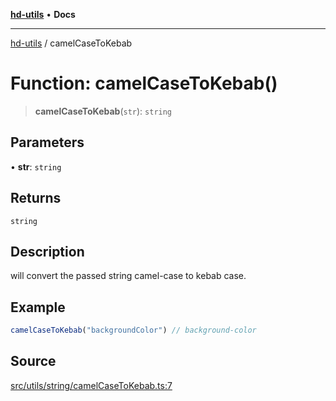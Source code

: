 [**hd-utils**](../README.md) • **Docs**

***

[hd-utils](../globals.md) / camelCaseToKebab

# Function: camelCaseToKebab()

> **camelCaseToKebab**(`str`): `string`

## Parameters

• **str**: `string`

## Returns

`string`

## Description

will convert the passed string camel-case to kebab case.

## Example

```ts
camelCaseToKebab("backgroundColor") // background-color
```

## Source

[src/utils/string/camelCaseToKebab.ts:7](https://github.com/AhmadHddad/h-utils/blob/5c76ff5de068cee019fc632d9da2e395721bb48f/src/utils/string/camelCaseToKebab.ts#L7)
